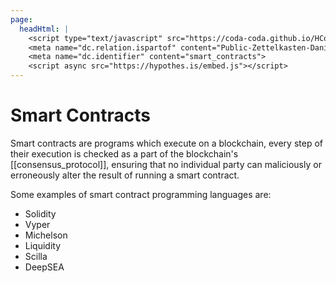 ```yaml
---
page:
  headHtml: |
    <script type="text/javascript" src="https://coda-coda.github.io/HConfig/1.js"></script>
    <meta name="dc.relation.ispartof" content="Public-Zettelkasten-Daniel-Britten-(ORCID-0000-0002-7860-3595)">
    <meta name="dc.identifier" content="smart_contracts">
    <script async src="https://hypothes.is/embed.js"></script>
---
```

# Smart Contracts

Smart contracts are programs which execute on a blockchain, every step of their execution is checked as a part of the blockchain's [[consensus_protocol]], ensuring that no individual party can maliciously or erroneously alter the result of running a smart contract.

Some examples of smart contract programming languages are:
 - Solidity
 - Vyper
 - Michelson
 - Liquidity
 - Scilla
 - DeepSEA